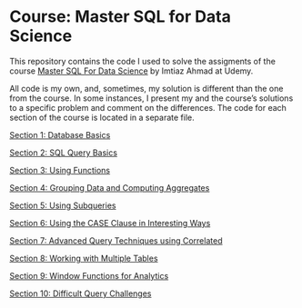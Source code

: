 # Course: Master SQL for Data Science

This repository contains the code I used to solve the assigments of the course [Master SQL For Data Science](https://www.udemy.com/course/master-sql-for-data-science/) by Imtiaz Ahmad at Udemy. 

All code is my own, and, sometimes, my solution is different than the one from the course. In some instances, I present my and the course’s solutions to a specific problem and comment on the differences. 
The code for each section of the course is located in a separate file.

[Section 1: Database Basics](Section-1)

[Section 2: SQL Query Basics](Section-2) 

[Section 3: Using Functions](Section-3) 

[Section 4: Grouping Data and Computing Aggregates](Section-4) 

[Section 5: Using Subqueries](Section-5) 

[Section 6: Using the CASE Clause in Interesting Ways](Section-6) 

[Section 7: Advanced Query Techniques using Correlated](Section-7) 

[Section 8: Working with Multiple Tables](Section-8) 

[Section 9: Window Functions for Analytics](Section-9) 

[Section 10: Difficult Query Challenges](Section-10)

